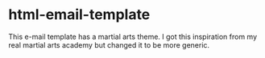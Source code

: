 # html-email-template

This e-mail template has a martial arts theme. I got this inspiration from my real martial arts academy but changed it to be more generic.